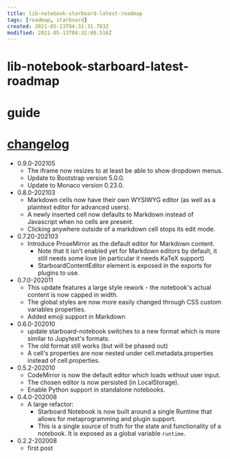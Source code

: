 ```yaml
---
title: lib-notebook-starboard-latest-roadmap
tags: [roadmap, starboard]
created: 2021-05-13T04:31:31.783Z
modified: 2021-05-13T04:32:00.516Z
---
```


# lib-notebook-starboard-latest-roadmap

# guide

# [changelog](https://github.com/gzuidhof/starboard-notebook/blob/master/CHANGELOG.md)

- 0.9.0-202105
  - The iframe now resizes to at least be able to show dropdown menus.
  - Update to Bootstrap version 5.0.0.
  - Update to Monaco version 0.23.0.
- 0.8.0-202103
  - Markdown cells now have their own WYSIWYG editor (as well as a plaintext editor for advanced users).
  - A newly inserted cell now defaults to Markdown instead of Javascript when no cells are present.
  - Clicking anywhere outside of a markdown cell stops its edit mode.
- 0.7.20-202103
  - Introduce ProseMirror as the default editor for Markdown content. 
    - Note that it isn't enabled yet for Markdown editors by default, it still needs some love (in particular it needs KaTeX support)
    - StarboardContentEditor element is exposed in the exports for plugins to use.
- 0.7.0-202011
  - This update features a large style rework - the notebook's actual content is now capped in width. 
  - The global styles are now more easily changed through CSS custom variables properties.
  - Added emoji support in Markdown
- 0.6.0-202010
  - update starboard-notebook switches to a new format which is more similar to Jupytext's formats.
  - The old format still works (but will be phased out) 
  - A cell's properties are now nested under cell.metadata.properties instead of cell.properties.
- 0.5.2-202010
  - CodeMirror is now the default editor which loads without user input.
  - The chosen editor is now persisted (in LocalStorage).
  - Enable Python support in standalone notebooks.
- 0.4.0-202008
  - A large refactor: 
    - Starboard Notebook is now built around a single Runtime that allows for metaprogramming and plugin support. 
    - This is a single source of truth for the state and functionality of a notebook. It is exposed as a global variable `runtime`.
- 0.2.2-202008
  - first post

